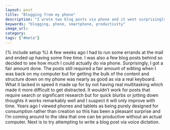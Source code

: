 ```yaml
---
layout: post
title: "Blogging from my phone"
description: "I wrote two blog posts via phone and it went surprisingly well."
keywords: "blogging, phone, smartphone, productivity"
image_url:
category:
tags: ["#meta"]
---
```

{% include setup %}
A few weeks ago I had to run some errands at the mall and ended up having some free time. I was also a few blog posts behind so decided to see how much I could actually do via phone. Surprisingly, I got a fair amount done. The posts still required a fair amount of editing when I was back on my computer but for getting the bulk of the content and structure down on my phone was nearly as good as via a real keyboard. What it lacked in speed it made up for by not having real multitasking which made it more difficult to get distracted. It wouldn’t work for posts that require search or significant research but for quick blurbs or jotting down thoughts it works remarkably well and I suspect it will only improve with time. Years ago I viewed phones and tablets as being purely designed for consumption rather than creation so this has been a pleasant surprise and I’m coming around to the idea that one can be productive without an actual computer. Next is to try attempting to write a blog post via voice dictation.
